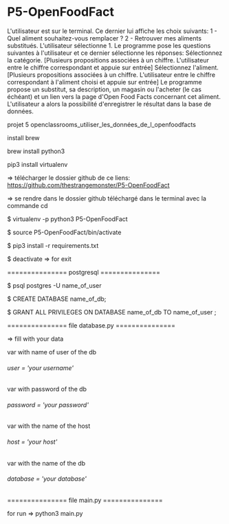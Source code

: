 # P5-OpenFoodFact

L'utilisateur est sur le terminal. Ce dernier lui affiche les choix suivants:
1 - Quel aliment souhaitez-vous remplacer ?
2 - Retrouver mes aliments substitués.
L'utilisateur sélectionne 1. Le programme pose les questions suivantes à l'utilisateur et ce dernier sélectionne les réponses:
Sélectionnez la catégorie. [Plusieurs propositions associées à un chiffre. L'utilisateur entre le chiffre correspondant et appuie sur entrée]
Sélectionnez l'aliment. [Plusieurs propositions associées à un chiffre. L'utilisateur entre le chiffre correspondant à l'aliment choisi et appuie sur entrée]
    Le programme propose un substitut, sa description, un magasin ou l'acheter (le cas échéant) et un lien vers la page d'Open Food Facts concernant cet aliment.
    L'utilisateur a alors la possibilité d'enregistrer le résultat dans la base de données.


projet 5 openclassrooms_utiliser_les_données_de_l_openfoodfacts

install brew

brew install python3

pip3 install virtualenv

=> télécharger le dossier github de ce liens: https://github.com/thestrangemonster/P5-OpenFoodFact

=> se rendre dans le dossier github téléchargé dans le terminal avec la commande cd

$ virtualenv -p python3 P5-OpenFoodFact

$ source P5-OpenFoodFact/bin/activate

$ pip3 install -r requirements.txt

$ deactivate => for exit

=============== postgresql ===============

$ psql postgres -U name_of_user 

$ CREATE DATABASE name_of_db;

$ GRANT ALL PRIVILEGES ON DATABASE name_of_db TO name_of_user ; 

=============== file database.py ===============

=> fill with your data

var with name of user of the db
###### user = 'your username'
var with password of the db
###### password = 'your password'
var with the name of the host
###### host = 'your host'
var with the name of the db
###### database = 'your database' 

=============== file main.py ===============

for run => python3 main.py
